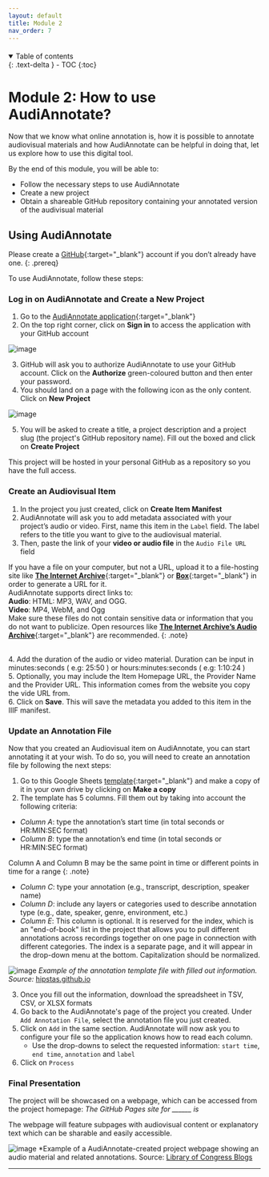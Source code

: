```yaml
---
layout: default
title: Module 2
nav_order: 7
---
```


<p style="margin-bottom: 20px"></p>

<details open markdown="block">
  <summary>
    Table of contents
  </summary>
  {: .text-delta }
 - TOC
{:toc}
</details>

# Module 2: How to use AudiAnnotate?

Now that we know what online annotation is, how it is possible to annotate audiovisual materials and how AudiAnnotate can be helpful in doing that, let us explore how to use this digital tool.

By the end of this module, you will be able to:

*  Follow the necessary steps to use AudiAnnotate
*  Create a new project
*  Obtain a shareable GitHub repository containing your annotated version of the audivisual material

## Using AudiAnnotate

Please create a [GitHub](https://github.com/){:target="_blank"} account if you don’t already have one.
{: .prereq}

To use AudiAnnotate, follow these steps:

### Log in on AudiAnnotate and Create a New Project

1. Go to the [AudiAnnotate application](http://audiannotate.brumfieldlabs.com){:target="_blank"}
2. On the top right corner, click on **Sign in** to access the application with your GitHub account
   
![image](https://github.com/mylovedsystem/IntrotoIIIF/assets/140271862/a0f2104c-be8e-4d5c-a855-a9e5d777c253)

3. GitHub will ask you to authorize AudiAnnotate to use your GitHub account. Click on the **Authorize** green-coloured button and then enter your password.
4. You should land on a page with the following icon as the only content. Click on **New Project**

![image](https://github.com/mylovedsystem/IntrotoIIIF/assets/140271862/85bde92d-2c19-46d5-9f76-3b503ffe6bd4)

5. You will be asked to create a title, a project description and a project slug (the project's GitHub repository name). Fill out the boxed and click on **Create Project**

This project will be hosted in your personal GitHub as a repository so you have the full access.

### Create an Audiovisual Item

1. In the project you just created, click on **Create Item Manifest**
2. AudiAnnotate will ask you to add metadata associated with your project’s audio or video. First, name this item in the `Label` field. The label refers to the title you want to give to the audiovisual material.
3. Then, paste the link of your <b>video or audio file</b> in the `​​Audio File URL` field <br>

If you have a file on your computer, but not a URL, upload it to a file-hosting site like [**The Internet Archive**](https://archive.org/){:target="_blank"} or [**Box**](https://box.com/){:target="_blank"}  in order to generate a URL for it.<br>
AudiAnnotate supports direct links to:<br>
**Audio**: HTML: MP3, WAV, and OGG.<br>
**Video**: MP4, WebM, and Ogg<br>
Make sure these files do not contain sensitive data or information that you do not want to publicize. Open resources like [**The Internet Archive’s Audio Archive**](https://archive.org/details/audio){:target="_blank"} are recommended.
{: .note}

<br> 4. Add the duration of the audio or video material. Duration can be input in minutes:seconds ( e.g: 25:50 ) or hours:minutes:seconds ( e.g: 1:10:24 ) 
<br> 5. Optionally, you may include the Item Homepage URL, the Provider Name and the Provider URL. This information comes from the website you copy the vide URL from. 
<br> 6. Click on **Save**. This will save the metadata you added to this item in the IIIF manifest.

### Update an Annotation File

Now that you created an Audiovisual item on AudiAnnotate, you can start annotating it at your wish. To do so, you will need to create an annotation file by following the next steps:

1. Go to this Google Sheets [template](https://docs.google.com/spreadsheets/d/1KdGD0iGzwT4PL8k93ysexStsM-vM_BKTWhvDXJxQ8Pk/copy){:target="_blank"} and make a copy of it in your own drive by clicking on **Make a copy**
2. The template has 5 columns. Fill them out by taking into account the following criteria:

* *Column A*: type the annotation’s start time (in total seconds or HR:MIN:SEC format)
* *Column B*: type the annotation’s end time (in total seconds or HR:MIN:SEC format)
  
Column A and Column B may be the same point in time or different points in time for a range
{: .note}

* *Column C*: type your annotation (e.g., transcript, description, speaker name)
* *Column D*: include any layers or categories used to describe annotation type (e.g., date, speaker, genre, environment, etc.)
* *Column E*: This column is optional. It is reserved for the index, which is an "end-of-book" list in the project that allows you to pull different annotations across recordings together on one page in connection with different categories. The index is a separate page, and it will appear in the drop-down menu at the bottom. Capitalization should be normalized.

![image](https://github.com/mylovedsystem/IntrotoIIIF/assets/140271862/d61fb56d-3c83-4990-9cb4-f54678015822)
*Example of the annotation template file with filled out information. Source:* [hipstas.github.io](https://hipstas.github.io/documentation/creating-annotations)

3. Once you fill out the information, download the spreadsheet in TSV, CSV, or XLSX formats
4. Go back to the AudiAnnotate's page of the project you created. Under `Add Annotation File`, select the annotation file you just created.
5. Click on `Add` in the same section. AudiAnnotate will now ask you to configure your file so the application knows how to read each column.
   * Use the drop-downs to select the requested information: `start time`, `end time`, `annotation` and `label`
6. Click on `Process`


### Final Presentation

The project will be showcased on a webpage, which can be accessed from the project homepage: *The GitHub Pages site for ______ is* 

The webpage will feature subpages with audiovisual content or explanatory text which can be sharable and easily accessible.


![image](https://github.com/mylovedsystem/IntrotoIIIF/assets/140271862/ba8c2213-645b-4ea6-8498-ce90d80153a0)
*Example of a AudiAnnotate-created project webpage showing an audio material and related annotations. Source: [Library of Congress Blogs](https://blogs.loc.gov/thesignal/2022/08/collaborations-with-embedded-audio-metadata-reusing-cue-chunk-data-for-iiif-web-annotations/)






---


